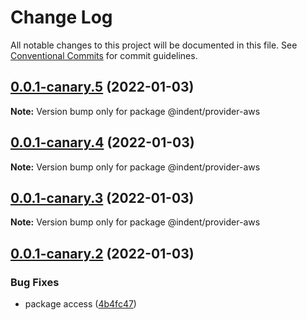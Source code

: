# Change Log

All notable changes to this project will be documented in this file.
See [Conventional Commits](https://conventionalcommits.org) for commit guidelines.

## [0.0.1-canary.5](https://github.com/indentapis/integrations/compare/@indent/provider-aws@0.0.1-canary.4...@indent/provider-aws@0.0.1-canary.5) (2022-01-03)

**Note:** Version bump only for package @indent/provider-aws





## [0.0.1-canary.4](https://github.com/indentapis/integrations/compare/@indent/provider-aws@0.0.1-canary.3...@indent/provider-aws@0.0.1-canary.4) (2022-01-03)

**Note:** Version bump only for package @indent/provider-aws





## [0.0.1-canary.3](https://github.com/indentapis/integrations/compare/@indent/provider-aws@0.0.1-canary.2...@indent/provider-aws@0.0.1-canary.3) (2022-01-03)

**Note:** Version bump only for package @indent/provider-aws





## [0.0.1-canary.2](https://github.com/indentapis/integrations/compare/@indent/provider-aws@0.0.1-canary.1...@indent/provider-aws@0.0.1-canary.2) (2022-01-03)


### Bug Fixes

* package access ([4b4fc47](https://github.com/indentapis/integrations/commit/4b4fc47e037c49ddb79076d8d35acc438d6ef01b))
